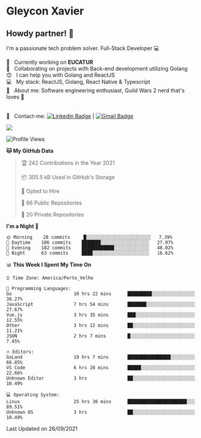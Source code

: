 # Gleycon Xavier

## Howdy partner! 👋

I'm a passionate tech problem solver.
Full-Stack Developer :computer:

 :rocket:  &nbsp; Currently working on **EUCATUR**
 <br/> :purple_heart: &nbsp; Collaborating on projects with Back-end development utilizing Golang
 <br/> :blush: &nbsp; I can help you with Golang and ReactJS
 <br/> :computer: &nbsp; My stack: ReactJS, Golang, React Native & Typescript
 <br/> 💬  &nbsp; About me: Software engineering enthusiast, Guild Wars 2 nerd that's loves :apple:
 <br/>
 <br/>
 <br/> :email: &nbsp; Contact-me: [![Linkedin Badge](https://img.shields.io/badge/-GleyconXavier-blue?style=flat-square&logo=Linkedin&logoColor=white&link=https://www.linkedin.com/in/gleyconxavier/)](https://www.linkedin.com/in/gleyconxavier/) 
| 
[![Gmail Badge](https://img.shields.io/badge/-gleyconxcarlos@gmail.com-c14438?style=flat-square&logo=Gmail&logoColor=white&link=mailto:gleyconxcarlos@gmail.com)](mailto:gleyconxcarlos@gmail.com)

![](https://komarev.com/ghpvc/?username=gleyconxavier)

<!--START_SECTION:waka-->
![Profile Views](http://img.shields.io/badge/Profile%20Views-0-blue)

**🐱 My GitHub Data** 

> 🏆 242 Contributions in the Year 2021
 > 
> 📦 305.5 kB Used in GitHub's Storage 
 > 
> 💼 Opted to Hire
 > 
> 📜 66 Public Repositories 
 > 
> 🔑 20 Private Repositories  
 > 
**I'm a Night 🦉** 

```text
🌞 Morning    28 commits     █░░░░░░░░░░░░░░░░░░░░░░░░   7.39% 
🌆 Daytime    106 commits    ███████░░░░░░░░░░░░░░░░░░   27.97% 
🌃 Evening    182 commits    ████████████░░░░░░░░░░░░░   48.02% 
🌙 Night      63 commits     ████░░░░░░░░░░░░░░░░░░░░░   16.62%

```


📊 **This Week I Spent My Time On** 

```text
⌚︎ Time Zone: America/Porto_Velho

💬 Programming Languages: 
Go                       10 hrs 22 mins      █████████░░░░░░░░░░░░░░░░   36.27% 
JavaScript               7 hrs 54 mins       ███████░░░░░░░░░░░░░░░░░░   27.67% 
Vue.js                   3 hrs 35 mins       ███░░░░░░░░░░░░░░░░░░░░░░   12.55% 
Other                    3 hrs 12 mins       ██░░░░░░░░░░░░░░░░░░░░░░░   11.21% 
JSON                     2 hrs 7 mins        █░░░░░░░░░░░░░░░░░░░░░░░░   7.45%

🔥 Editors: 
GoLand                   19 hrs 7 mins       ████████████████░░░░░░░░░   66.85% 
VS Code                  6 hrs 28 mins       █████░░░░░░░░░░░░░░░░░░░░   22.66% 
Unknown Editor           3 hrs               ██░░░░░░░░░░░░░░░░░░░░░░░   10.49%

💻 Operating System: 
Linux                    25 hrs 36 mins      ██████████████████████░░░   89.51% 
Unknown OS               3 hrs               ██░░░░░░░░░░░░░░░░░░░░░░░   10.49%

```


 Last Updated on 26/09/2021
<!--END_SECTION:waka-->
